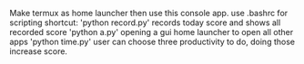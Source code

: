 Make termux as home launcher then use this console app.
use .bashrc for scripting shortcut:
'python record.py' records today score and shows all recorded score
'python a.py' opening a gui home launcher to open all other apps
'python time.py' user can choose three productivity to do, doing those increase score.
